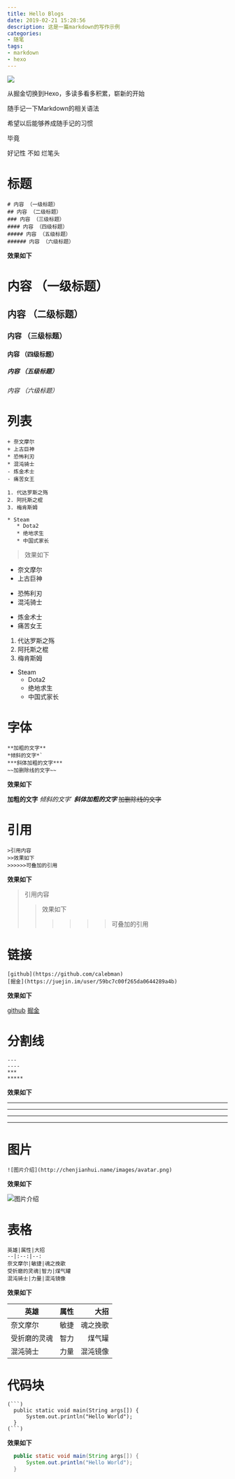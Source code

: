 ```yaml
---
title: Hello Blogs
date: 2019-02-21 15:28:56
description: 这是一篇markdown的写作示例
categories: 
- 随笔
tags: 
- markdown
- hexo
---
```


![](http://pnb4x7vrc.bkt.clouddn.com/2019-02-21-home-pic.jpg)

<!--more-->

从掘金切换到Hexo，多读多看多积累，崭新的开始

随手记一下Markdown的相关语法

希望以后能够养成随手记的习惯

毕竟

好记性 不如 烂笔头

# 标题

```
# 内容 （一级标题） 
## 内容 （二级标题） 
### 内容 （三级标题） 
#### 内容 （四级标题） 
##### 内容 （五级标题） 
###### 内容 （六级标题）
```
**效果如下**

# 内容 （一级标题） 
## 内容 （二级标题） 
### 内容 （三级标题） 
#### 内容 （四级标题） 
##### 内容 （五级标题） 
###### 内容 （六级标题）

# 列表

```
+ 奈文摩尔
+ 上古巨神
* 恐怖利刃
* 混沌骑士
- 炼金术士
- 痛苦女王 

1. 代达罗斯之殇
2. 阿托斯之棍
3. 梅肯斯姆

* Steam
   * Dota2
   * 绝地求生
   * 中国式家长
```
> 效果如下

+ 奈文摩尔
+ 上古巨神
* 恐怖利刃
* 混沌骑士
- 炼金术士
- 痛苦女王 

1. 代达罗斯之殇
2. 阿托斯之棍
3. 梅肯斯姆

* Steam
   * Dota2
   * 绝地求生
   * 中国式家长

# 字体

```
**加粗的文字**
*倾斜的文字*`
***斜体加粗的文字***
~~加删除线的文字~~
```
**效果如下**

**加粗的文字**
*倾斜的文字*`
***斜体加粗的文字***
~~加删除线的文字~~

# 引用

```
>引用内容
>>效果如下
>>>>>>可叠加的引用
```
**效果如下**

>引用内容
>>效果如下
>>>>>>可叠加的引用

# 链接

```
[github](https://github.com/calebman)
[掘金](https://juejin.im/user/59bc7c00f265da0644289a4b)
```
**效果如下**

[github](https://github.com/calebman)
[掘金](https://juejin.im/user/59bc7c00f265da0644289a4b)

# 分割线

```
---
----
***
*****
```
**效果如下**

---
----
***
*****

# 图片

```
![图片介绍](http://chenjianhui.name/images/avatar.png)
```
**效果如下**

![图片介绍](http://chenjianhui.name/images/avatar.png)

# 表格

```
英雄|属性|大招
--|:--:|--:
奈文摩尔|敏捷|魂之挽歌
受折磨的灵魂|智力|煤气罐
混沌骑士|力量|混沌镜像
```
**效果如下**

英雄|属性|大招
--|:--:|--:
奈文摩尔|敏捷|魂之挽歌
受折磨的灵魂|智力|煤气罐
混沌骑士|力量|混沌镜像

# 代码块

```
(```)
  public static void main(String args[]) {
      System.out.println("Hello World");
  }
(```)
```
**效果如下**

```java
  public static void main(String args[]) {
      System.out.println("Hello World");
  }
```